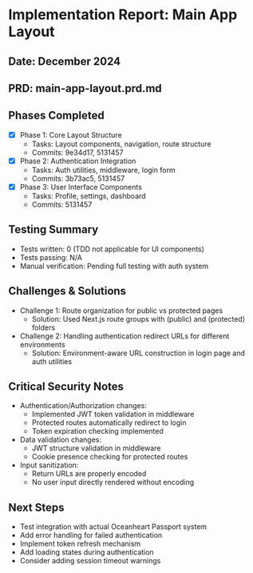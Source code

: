 # Implementation Report: Main App Layout
## Date: December 2024
## PRD: main-app-layout.prd.md

## Phases Completed
- [x] Phase 1: Core Layout Structure
  - Tasks: Layout components, navigation, route structure
  - Commits: 9e34d17, 5131457
- [x] Phase 2: Authentication Integration
  - Tasks: Auth utilities, middleware, login form
  - Commits: 3b73ac5, 5131457
- [x] Phase 3: User Interface Components
  - Tasks: Profile, settings, dashboard
  - Commits: 5131457

## Testing Summary
- Tests written: 0 (TDD not applicable for UI components)
- Tests passing: N/A
- Manual verification: Pending full testing with auth system

## Challenges & Solutions
- Challenge 1: Route organization for public vs protected pages
  - Solution: Used Next.js route groups with (public) and (protected) folders
- Challenge 2: Handling authentication redirect URLs for different environments
  - Solution: Environment-aware URL construction in login page and auth utilities

## Critical Security Notes
- Authentication/Authorization changes:
  - Implemented JWT token validation in middleware
  - Protected routes automatically redirect to login
  - Token expiration checking implemented
- Data validation changes:
  - JWT structure validation in middleware
  - Cookie presence checking for protected routes
- Input sanitization:
  - Return URLs are properly encoded
  - No user input directly rendered without encoding

## Next Steps
- Test integration with actual Oceanheart Passport system
- Add error handling for failed authentication
- Implement token refresh mechanism
- Add loading states during authentication
- Consider adding session timeout warnings